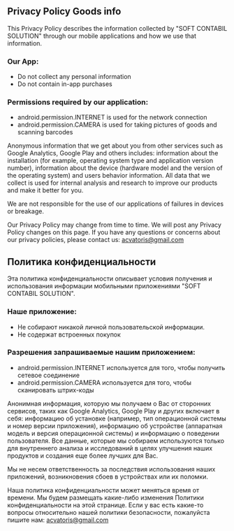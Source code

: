 ## Privacy Policy Goods info
This Privacy Policy describes the information collected by "SOFT CONTABIL SOLUTION" through our mobile applications and how we use that information.

### Our App:
* Do not collect any personal information
* Do not contain in-app purchases

### Permissions required by our application:
* android.permission.INTERNET is used for the network connection
* android.permission.CAMERA is used for taking pictures of goods and scanning barcodes

Anonymous information that we get about you from other services such as Google Analytics, 
Google Play and others includes: information about the installation 
(for example, operating system type and application version number), information about the 
device (hardware model and the version of the operating system) and users behavior information.
All data that we collect is used for internal analysis and research to improve our products and make it better for you.

We are not responsible for the use of our applications of failures in devices or breakage.

Our Privacy Policy may change from time to time. We will post any Privacy Policy changes on this page.
If you have any questions or concerns about our privacy policies, please contact us: acvatoris@gmail.com

## Политика конфиденциальности
Эта политика конфиденциальности описывает условия получения и использования информации мобильными приложениями "SOFT CONTABIL SOLUTION".

### Наше приложение:
* Не собирают никакой личной пользовательской информации.
* Не содержат встроенных покупок

### Разрешения запрашиваемые нашим приложением:
* android.permission.INTERNET используется для того, чтобы получить сетевое соединение
* android.permission.CAMERA используется для того, чтобы сканировать штрих-коды

Анонимная информация, которую мы получаем о Вас от сторонних сервисов, таких как Google Analytics, 
Google Play и других включает в себя: информацию об установке (например, тип операционной системы и номер версии приложения), 
информацию об устройстве (аппаратная модель и версия операционной системы) и информацию о поведении пользователя. 
Все данные, которые мы собираем используются только для внутреннего анализа и исследований в целях улучшения наших продуктов и создания еще более лучших для Вас.

Мы не несем ответственность за последствия использования наших приложений, возникновения сбоев в устройствах или их поломки.

Наша политика конфиденциальности может меняться время от времени. 
Мы будем размещать какие-либо изменения Политики конфиденциальности на этой странице.
Если у вас есть какие-то вопросы относительно нашей политики безопасности, пожалуйста пишите нам: acvatoris@gmail.com
